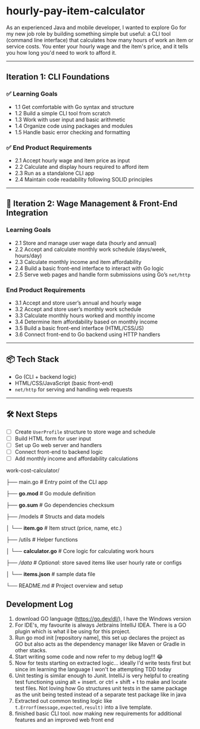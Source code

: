# hourly-pay-item-calculator
As an experienced Java and mobile developer, I wanted to explore Go for my new job role by building something simple but useful: 
a CLI tool (command line interface) that calculates how many hours of work an item or service costs. 
You enter your hourly wage and the item's price, and it tells you how long you'd need to work to afford it.

---

##  Iteration 1: CLI Foundations

### ✅ Learning Goals
- 1.1 Get comfortable with Go syntax and structure
- 1.2 Build a simple CLI tool from scratch
- 1.3 Work with user input and basic arithmetic
- 1.4 Organize code using packages and modules
- 1.5 Handle basic error checking and formatting

### ✅ End Product Requirements
- 2.1 Accept hourly wage and item price as input
- 2.2 Calculate and display hours required to afford item
- 2.3 Run as a standalone CLI app
- 2.4 Maintain code readability following SOLID principles

---

##  🎯 Iteration 2: Wage Management & Front-End Integration

###  Learning Goals
- 2.1 Store and manage user wage data (hourly and annual)
- 2.2 Accept and calculate monthly work schedule (days/week, hours/day)
- 2.3 Calculate monthly income and item affordability
- 2.4 Build a basic front-end interface to interact with Go logic
- 2.5 Serve web pages and handle form submissions using Go’s `net/http`

### End Product Requirements
- 3.1 Accept and store user’s annual and hourly wage
- 3.2 Accept and store user’s monthly work schedule
- 3.3 Calculate monthly hours worked and monthly income
- 3.4 Determine item affordability based on monthly income
- 3.5 Build a basic front-end interface (HTML/CSS/JS)
- 3.6 Connect front-end to Go backend using HTTP handlers

---

## 📦 Tech Stack

- Go (CLI + backend logic)
- HTML/CSS/JavaScript (basic front-end)
- `net/http` for serving and handling web requests

---

## 🛠️ Next Steps

- [ ] Create `UserProfile` structure to store wage and schedule
- [ ] Build HTML form for user input
- [ ] Set up Go web server and handlers
- [ ] Connect front-end to backend logic
- [ ] Add monthly income and affordability calculations  

work-cost-calculator/

├── main.go # Entry point of the CLI app 

├── **go.mod** # Go module definition

├── **go.sum** # Go dependencies checksum

├── /models # Structs and data models 

│ └── **item.go** # Item struct (price, name, etc.) 

├── /utils # Helper functions 

│ └── **calculator.go** # Core logic for calculating work hours 

├── _/data # Optional:_ store saved items like user hourly rate or configs 

│ └── **items.json** # sample data file

└── README.md # Project overview and setup


## Development Log

1. download GO language (https://go.dev/dl/), I have the Windows version
2. For IDE's, my favourite is always Jetbrains IntelliJ IDEA. There is a GO plugin which is what il be using for this project.
3. Run go mod init [repository name], this set up declares the project as GO but also acts as the dependency manager like Maven or Gradle in other stacks.
4. Start writing some code and now refer to my debug log!!! 😂
5. Now for tests starting on extracted logic... ideally I'd write tests first but since im learning the language I won't be attempting TDD today
6. Unit testing is similar enough to Junit. IntelliJ is very helpful to creating test functioning using alt + insert. or ctrl + shift + t to make and locate test files. Not loving how Go structures unit tests in the same package as the unit being tested instead of a separate test package like in java
7. Extracted out common testing logic like `t.Errorf(message,expected,result)` into a live template. 
8. finished basic CLI tool. now making new requirements for additional features and an improved web front end
